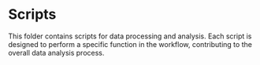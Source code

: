 # Scripts

This folder contains scripts for data processing and analysis. Each script is designed to perform a specific function in the workflow, contributing to the overall data analysis process.
